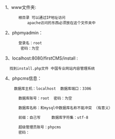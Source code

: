 1、www文件夹:

          根目录 可以通过IP地址访问
         	  apache访问的东西必须放在这个文件夹中

2、phpmyadmin：

          登录名：root
	       密码：为空
         
3、localhost:8080/firstCMS/install   :  

      找到install.php文件 中国专业网站内容管理系统


4、phpcms信息：

        数据库主机：localhost  数据库端口：3306

	      数据库账号：root  密码：为空
        
	      数据库名称：和mysql中数据库名称不能冲突 （有意义） 
        
	      前缀：自己写     数据库字符集：utf-8
        
	      超级管理员账号：phpcms
	      密码：
